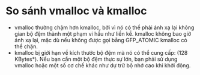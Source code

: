 # So sánh vmalloc và kmalloc

-  vmalloc thường chậm hơn kmalloc, bởi vì nó có thể phải ánh xạ lại không gian bộ đệm thành một phạm vi hầu như liền kề. kmalloc không bao giờ ánh xạ lại, mặc dù nếu không được gọi bằng GFP_ATOMIC kmalloc có thể chặn.
-  kmalloc bị giới hạn về kích thước bộ đệm mà nó có thể cung cấp: (128 KBytes*). Nếu bạn cần một bộ đệm thực sự lớn, bạn phải sử dụng vmalloc hoặc một số cơ chế khác như dự trữ bộ nhớ cao khi khởi động.
